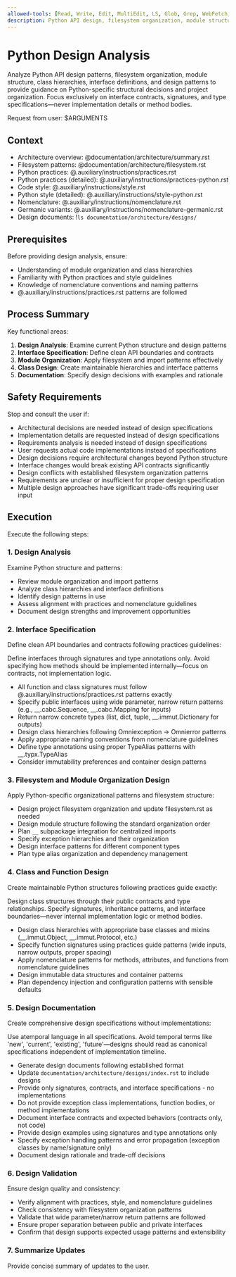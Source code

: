```yaml
---
allowed-tools: [Read, Write, Edit, MultiEdit, LS, Glob, Grep, WebFetch, WebSearch, Bash(ls:*), Bash(find:*), Bash(tree:*), mcp__context7__resolve-library-id, mcp__context7__get-library-docs]
description: Python API design, filesystem organization, module structure, and interface specifications
---
```


# Python Design Analysis

Analyze Python API design patterns, filesystem organization, module structure, class hierarchies, interface definitions, and design patterns to provide guidance on Python-specific structural decisions and project organization. Focus exclusively on interface contracts, signatures, and type specifications—never implementation details or method bodies.

Request from user: $ARGUMENTS

## Context

- Architecture overview: @documentation/architecture/summary.rst
- Filesystem patterns: @documentation/architecture/filesystem.rst
- Python practices: @.auxiliary/instructions/practices.rst
- Python practices (detailed): @.auxiliary/instructions/practices-python.rst
- Code style: @.auxiliary/instructions/style.rst
- Python style (detailed): @.auxiliary/instructions/style-python.rst
- Nomenclature: @.auxiliary/instructions/nomenclature.rst
- Germanic variants: @.auxiliary/instructions/nomenclature-germanic.rst
- Design documents: !`ls documentation/architecture/designs/`

## Prerequisites

Before providing design analysis, ensure:
- Understanding of module organization and class hierarchies
- Familiarity with Python practices and style guidelines
- Knowledge of nomenclature conventions and naming patterns
- @.auxiliary/instructions/practices.rst patterns are followed

## Process Summary

Key functional areas:
1. **Design Analysis**: Examine current Python structure and design patterns
2. **Interface Specification**: Define clean API boundaries and contracts
3. **Module Organization**: Apply filesystem and import patterns effectively
4. **Class Design**: Create maintainable hierarchies and interface patterns
5. **Documentation**: Specify design decisions with examples and rationale

## Safety Requirements

Stop and consult the user if:
- Architectural decisions are needed instead of design specifications
- Implementation details are requested instead of design specifications
- Requirements analysis is needed instead of design specifications
- User requests actual code implementations instead of specifications
- Design decisions require architectural changes beyond Python structure
- Interface changes would break existing API contracts significantly
- Design conflicts with established filesystem organization patterns
- Requirements are unclear or insufficient for proper design specification
- Multiple design approaches have significant trade-offs requiring user input

## Execution

Execute the following steps:

### 1. Design Analysis
Examine Python structure and patterns:
- Review module organization and import patterns
- Analyze class hierarchies and interface definitions
- Identify design patterns in use
- Assess alignment with practices and nomenclature guidelines
- Document design strengths and improvement opportunities

### 2. Interface Specification
Define clean API boundaries and contracts following practices guidelines:

Define interfaces through signatures and type annotations only. Avoid specifying how methods should be implemented internally—focus on contracts, not implementation logic.

- All function and class signatures must follow @.auxiliary/instructions/practices.rst patterns exactly
- Specify public interfaces using wide parameter, narrow return patterns (e.g., __.cabc.Sequence, __.cabc.Mapping for inputs)
- Return narrow concrete types (list, dict, tuple, __.immut.Dictionary for outputs)
- Design class hierarchies following Omniexception → Omnierror patterns
- Apply appropriate naming conventions from nomenclature guidelines
- Define type annotations using proper TypeAlias patterns with __.typx.TypeAlias
- Consider immutability preferences and container design patterns

### 3. Filesystem and Module Organization Design
Apply Python-specific organizational patterns and filesystem structure:
- Design project filesystem organization and update filesystem.rst as needed
- Design module structure following the standard organization order
- Plan `__` subpackage integration for centralized imports
- Specify exception hierarchies and their organization
- Design interface patterns for different component types
- Plan type alias organization and dependency management

### 4. Class and Function Design
Create maintainable Python structures following practices guide exactly:

Design class structures through their public contracts and type relationships. Specify signatures, inheritance patterns, and interface boundaries—never internal implementation logic or method bodies.

- Design class hierarchies with appropriate base classes and mixins (__.immut.Object, __.immut.Protocol, etc.)
- Specify function signatures using practices guide patterns (wide inputs, narrow outputs, proper spacing)
- Apply nomenclature patterns for methods, attributes, and functions from nomenclature guidelines
- Design immutable data structures and container patterns
- Plan dependency injection and configuration patterns with sensible defaults

### 5. Design Documentation
Create comprehensive design specifications without implementations:

Use atemporal language in all specifications. Avoid temporal terms like 'new', 'current', 'existing', 'future'—designs should read as canonical specifications independent of implementation timeline.

- Generate design documents following established format
- Update `documentation/architecture/designs/index.rst` to include designs
- Provide only signatures, contracts, and interface specifications - no implementations
- Do not provide exception class implementations, function bodies, or method implementations
- Document interface contracts and expected behaviors (contracts only, not code)
- Provide design examples using signatures and type annotations only
- Specify exception handling patterns and error propagation (exception classes by name/signature only)
- Document design rationale and trade-off decisions

### 6. Design Validation
Ensure design quality and consistency:
- Verify alignment with practices, style, and nomenclature guidelines
- Check consistency with filesystem organization patterns
- Validate that wide parameter/narrow return patterns are followed
- Ensure proper separation between public and private interfaces
- Confirm that design supports expected usage patterns and extensibility

### 7. Summarize Updates
Provide concise summary of updates to the user.